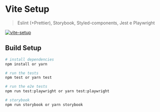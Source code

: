 # Vite Setup
> Eslint (+Prettier), Storybook, Styled-components, Jest e Playwright

[![vite-setup](https://github.com/igorvieira/vite-setup/actions/workflows/node.js.yml/badge.svg)](https://github.com/igorvieira/vite-setup/actions/workflows/node.js.yml)

## Build Setup

```bash
# install dependencies
npm install or yarn

# run the tests
npm test or yarn test

# run the e2e tests
npm run test:playwright or yarn test:playwright

# storybook
npm run storybook or yarn storybook
```

